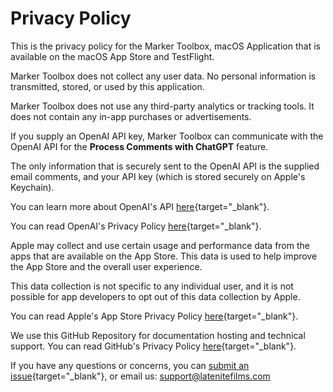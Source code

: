 # Privacy Policy

This is the privacy policy for the Marker Toolbox, macOS Application that is available on the macOS App Store and TestFlight.

Marker Toolbox does not collect any user data. No personal information is transmitted, stored, or used by this application.

Marker Toolbox does not use any third-party analytics or tracking tools. It does not contain any in-app purchases or advertisements.

If you supply an OpenAI API key, Marker Toolbox can communicate with the OpenAI API for the **Process Comments with ChatGPT** feature.

The only information that is securely sent to the OpenAI API is the supplied email comments, and your API key (which is stored securely on Apple's Keychain).

You can learn more about OpenAI's API [here](https://platform.openai.com/docs/api-reference){target="_blank"}.

You can read OpenAI's Privacy Policy [here](https://openai.com/policies/privacy-policy){target="_blank"}.

Apple may collect and use certain usage and performance data from the apps that are available on the App Store. This data is used to help improve the App Store and the overall user experience.

This data collection is not specific to any individual user, and it is not possible for app developers to opt out of this data collection by Apple.

You can read Apple's App Store Privacy Policy [here](https://www.apple.com/legal/privacy/data/en/app-store/){target="_blank"}.

We use this GitHub Repository for documentation hosting and technical support. You can read GitHub's Privacy Policy [here](https://docs.github.com/en/site-policy/privacy-policies/github-privacy-statement){target="_blank"}.

If you have any questions or concerns, you can [submit an issue](https://github.com/latenitefilms/Markertoolbox/issues){target="_blank"}, or email us: support@latenitefilms.com